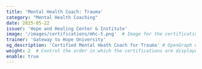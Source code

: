 ```yaml
---
title: 'Mental Health Coach: Trauma'
category: "Mental Health Coaching"
date: 2025-05-22
issuer: 'Hope and Healing Center & Institute'
image: '/images/certifications/mhc-t.png'  # Image for the certification
trainer: 'Gateway to Hope University'
og_description: 'Certified Mental Heath Coach for Trauma' # OpenGraph description for this page
weight: 2  # Control the order in which the certifications are displayed
enable: true
---
```

